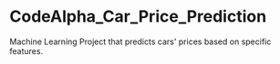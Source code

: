 # CodeAlpha_Car_Price_Prediction
Machine Learning Project that predicts cars' prices based on specific features. 

